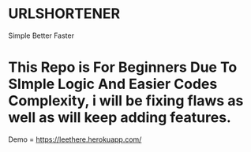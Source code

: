 # URLSHORTENER
Simple Better Faster

# This Repo is For Beginners Due To SImple Logic And Easier Codes Complexity, i will be fixing flaws as well as will keep adding features.
Demo = https://leethere.herokuapp.com/
